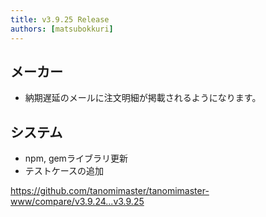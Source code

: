 ```yaml
---
title: v3.9.25 Release
authors: [matsubokkuri]
---
```


<!-- truncate -->

## メーカー

- 納期遅延のメールに注文明細が掲載されるようになります。

## システム

- npm, gemライブラリ更新
- テストケースの追加

https://github.com/tanomimaster/tanomimaster-www/compare/v3.9.24...v3.9.25

